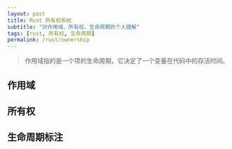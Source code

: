 ```yaml
---
layout: post
title: Rust 所有权系统
subtitle: "对作用域、所有权、生命周期的个人理解"
tags: [rust, 所有权, 生命周期]
permalink: /rust/ownership 
---
```


> 作用域指的是一个项的生命周期，它决定了一个变量在代码中的存活时间。
> 
## 作用域
## 所有权
## 生命周期标注